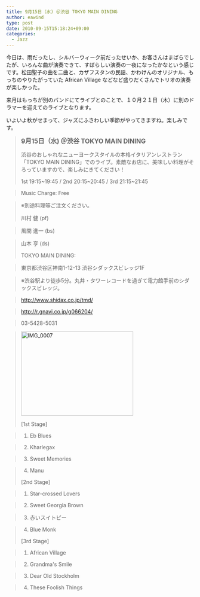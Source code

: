 ```yaml
---
title: 9月15日（水) ＠渋谷 TOKYO MAIN DINING
author: eawind
type: post
date: 2010-09-15T15:18:24+09:00
categories:
  - Jazz
---
```

今日は、雨だったし、シルバーウィーク前だったせいか、お客さんはまばらでしたが、いろんな曲が演奏できて、すばらしい演奏の一夜になったかなという感じです。松田聖子の曲を二曲と、カザフスタンの民謡、かわけんのオリジナル、もっちのやりたがっていた African Village などなど盛りだくさんでトリオの演奏が楽しかった。

来月はもっちが別のバンドにてライブとのことで、１０月２１日（木）に別のドラマーを迎えてのライブとなります。

いよいよ秋がせまって、ジャズにふさわしい季節がやってきますね。楽しみです。

> **<big>9月15日（水) ＠渋谷 TOKYO MAIN DINING</big>**
>
> 渋谷のおしゃれなニューヨークスタイルの本格イタリアンレストラン「TOKYO MAIN DINING」でのライブ。素敵なお店に、美味しい料理がそろっていますので、楽しみにきてください！
>
> 1st 19:15~19:45 / 2nd 20:15~20:45 / 3rd 21:15~21:45

> Music Charge: Free

> ※別途料理等ご注文ください。
>
> 川村 健 (pf)

> 風間 進一 (bs)

> 山本 亨 (ds)
>
> TOKYO MAIN DINING:

> 東京都渋谷区神南1-12-13 渋谷シダックスビレッジ1F

> ※渋谷駅より徒歩5分。丸井・タワーレコードを過ぎて電力館手前のシダックスビレッジ。

> http://www.shidax.co.jp/tmd/

> <a href="http://r.gnavi.co.jp/g066204/" target="_blank" rel="noopener noreferrer">http://r.gnavi.co.jp/g066204/</a>

> 03-5428-5031

> <span class="mt-enclosure mt-enclosure-image" style="display: inline;"><a href="/img/wp/2010/09/IMG_0007.jpg"><img class="alignnone size-medium wp-image-912" src="/img/wp/2010/09/IMG_0007.jpg" alt="IMG_0007" width="300" height="225" srcset="/img/wp/2010/09/IMG_0007.jpg 300w, /img/wp/2010/09/IMG_0007-1024x768.jpg 1024w" sizes="(max-width: 300px) 100vw, 300px" /></a></span>
>
> [1st Stage]

> 1. Eb Blues

> 2. Kharlegax

> 3. Sweet Memories

> 4. Manu
>
> [2nd Stage]

> 1. Star-crossed Lovers

> 2. Sweet Georgia Brown

> 3. 赤いスイトピー

> 4. Blue Monk
>
> [3rd Stage]

> 1. African Village

> 2. Grandma's Smile

> 3. Dear Old Stockholm

> 4. These Foolish Things

